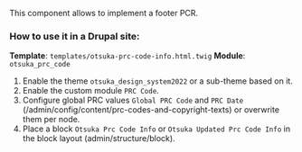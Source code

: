 This component allows to implement a footer PCR.

### How to use it in a Drupal site:
**Template**: `templates/otsuka-prc-code-info.html.twig`
**Module**: `otsuka_prc_code`
1. Enable the theme `otsuka_design_system2022` or a sub-theme based on it.
2. Enable the custom module `PRC Code`.
3. Configure global PRC values `Global PRC Code` and `PRC Date` (/admin/config/content/prc-codes-and-copyright-texts) or overwrite them per node.
4. Place a block `Otsuka Prc Code Info` or `Otsuka Updated Prc Code Info` in the block layout (admin/structure/block).
